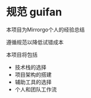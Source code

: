 # 规范 guifan

本项目为Mirrorgo个人的经验总结

遵循规范以降低试错成本

本项目将包括
- 技术栈的选择
- 项目架构的搭建
- 辅助工具的选择
- 个人和团队工作流

<!-- # Website

This website is built using [Docusaurus](https://docusaurus.io/), a modern static website generator.

### Installation

```
$ yarn
```

### Local Development

```
$ yarn start
```

This command starts a local development server and opens up a browser window. Most changes are reflected live without having to restart the server.

### Build

```
$ yarn build
```

This command generates static content into the `build` directory and can be served using any static contents hosting service.

### Deployment

Using SSH:

```
$ USE_SSH=true yarn deploy
```

Not using SSH:

```
$ GIT_USER=<Your GitHub username> yarn deploy
```

If you are using GitHub pages for hosting, this command is a convenient way to build the website and push to the `gh-pages` branch. -->
